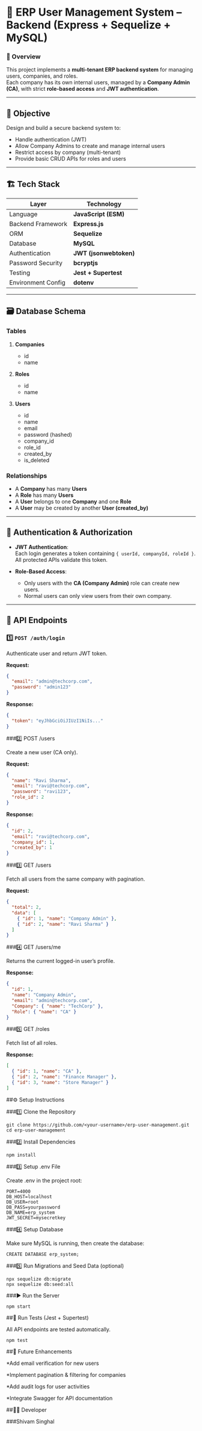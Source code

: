 # 🧩 ERP User Management System – Backend (Express + Sequelize + MySQL)

### 🚀 Overview
This project implements a **multi-tenant ERP backend system** for managing users, companies, and roles.  
Each company has its own internal users, managed by a **Company Admin (CA)**, with strict **role-based access** and **JWT authentication**.

---

## 🎯 Objective

Design and build a secure backend system to:
- Handle authentication (JWT)
- Allow Company Admins to create and manage internal users
- Restrict access by company (multi-tenant)
- Provide basic CRUD APIs for roles and users

---

## 🏗️ Tech Stack

| Layer | Technology |
|-------|-------------|
| Language | **JavaScript (ESM)** |
| Backend Framework | **Express.js** |
| ORM | **Sequelize** |
| Database | **MySQL** |
| Authentication | **JWT (jsonwebtoken)** |
| Password Security | **bcryptjs** |
| Testing | **Jest + Supertest** |
| Environment Config | **dotenv** |

---

## 🗃️ Database Schema

### Tables
1. **Companies**  
   - id  
   - name  

2. **Roles**  
   - id  
   - name  

3. **Users**  
   - id  
   - name  
   - email  
   - password (hashed)  
   - company_id  
   - role_id  
   - created_by  
   - is_deleted  

### Relationships
- A **Company** has many **Users**  
- A **Role** has many **Users**  
- A **User** belongs to one **Company** and one **Role**  
- A **User** may be created by another **User (created_by)**

---

## 🔐 Authentication & Authorization

- **JWT Authentication**:  
  Each login generates a token containing `{ userId, companyId, roleId }`.  
  All protected APIs validate this token.

- **Role-Based Access**:
  - Only users with the **CA (Company Admin)** role can create new users.
  - Normal users can only view users from their own company.

---

## 🧱 API Endpoints

### 1️⃣ `POST /auth/login`
Authenticate user and return JWT token.

**Request:**
```json
{
  "email": "admin@techcorp.com",
  "password": "admin123"
}
```

**Response:**
```json
{
  "token": "eyJhbGciOiJIUzI1NiIs..."
}
```

###2️⃣ POST /users

Create a new user (CA only).

**Request:**
```json
{
  "name": "Ravi Sharma",
  "email": "ravi@techcorp.com",
  "password": "ravi123",
  "role_id": 2
}
```

**Response:**
```json
{
  "id": 2,
  "email": "ravi@techcorp.com",
  "company_id": 1,
  "created_by": 1
}
```

###3️⃣ GET /users

Fetch all users from the same company with pagination.

**Request:**
```json
{
  "total": 2,
  "data": [
    { "id": 1, "name": "Company Admin" },
    { "id": 2, "name": "Ravi Sharma" }
  ]
}
```

###4️⃣ GET /users/me

Returns the current logged-in user’s profile.

**Response:**
```json
{
  "id": 1,
  "name": "Company Admin",
  "email": "admin@techcorp.com",
  "Company": { "name": "TechCorp" },
  "Role": { "name": "CA" }
}
```

###5️⃣ GET /roles

Fetch list of all roles.

**Response:**
```json
[
  { "id": 1, "name": "CA" },
  { "id": 2, "name": "Finance Manager" },
  { "id": 3, "name": "Store Manager" }
]
```

##⚙️ Setup Instructions

###1️⃣ Clone the Repository
```
git clone https://github.com/<your-username>/erp-user-management.git
cd erp-user-management
```

###2️⃣ Install Dependencies
```
npm install
```

###3️⃣ Setup .env File

Create .env in the project root:
```
PORT=4000
DB_HOST=localhost
DB_USER=root
DB_PASS=yourpassword
DB_NAME=erp_system
JWT_SECRET=mysecretkey
```

###4️⃣ Setup Database

Make sure MySQL is running, then create the database:
```
CREATE DATABASE erp_system;
```

###5️⃣ Run Migrations and Seed Data (optional)
```
npx sequelize db:migrate
npx sequelize db:seed:all
```

###▶️ Run the Server
```
npm start

```

##🧪 Run Tests (Jest + Supertest)

All API endpoints are tested automatically.
```
npm test
```

##🧠 Future Enhancements

*Add email verification for new users

*Implement pagination & filtering for companies

*Add audit logs for user activities

*Integrate Swagger for API documentation

##👨‍💻 Developer

###Shivam Singhal